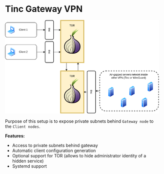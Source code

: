 Tinc Gateway VPN
================

![architecture](./docs/architecture.png)

Purpose of this setup is to expose private subnets behind `Gateway node` to the `Client nodes`.

**Features:**
- Access to private subnets behind gateway
- Automatic client configuration generation
- Optional support for TOR (allows to hide administrator identity of a hidden service)
- Systemd support

